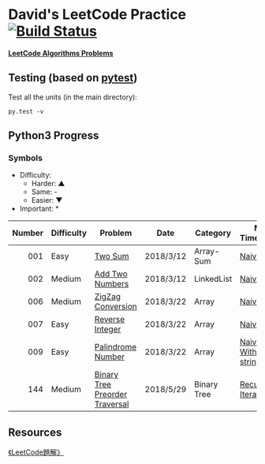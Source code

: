 # David's LeetCode Practice [![Build Status](https://travis-ci.org/daviddwlee84/LeetCode.svg?branch=master)](https://travis-ci.org/daviddwlee84/LeetCode)

[**LeetCode Algorithms Problems**](https://leetcode.com/problemset/algorithms/)

## Testing (based on [pytest](https://docs.pytest.org/en/latest/contents.html))

Test all the units (in the main directory):

`py.test -v`


## Python3 Progress

### Symbols

* Difficulty:
    * Harder: ▲
    * Same: -
    * Easier: ▼
* Important: *

Number | Difficulty | Problem | Date | Category | Method-TimeComplexity | Remark | TODO |
|-------------:|-------------|-------------| -------------|-------------|-------------| -------------|------|
|001|Easy    |[Two Sum](https://leetcode.com/problems/two-sum/description/)|2018/3/12|Array-Sum|[Naive-O(nlogn)](Python3/1-Easy-TwoSum/Naive001.py)|[Note](Python3/1-Easy-TwoSum/Note001.md)|HashTable-O(n)
|002|Medium  |[Add Two Numbers](https://leetcode.com/problems/add-two-numbers/description/)|2018/3/12|LinkedList|[Naive-O(n)](Python3/2-Medium-AddTwoNumbers/Naive002.py)|[Note](Python3/2-Medium-AddTwoNumbers/Note002.md)|-
|006|Medium  |[ZigZag Conversion](https://leetcode.com/problems/zigzag-conversion/)|2018/3/22|Array|[Naive-O(n)](Python3/6-Medium-ZigZagConversion/Naive006.py)|[Note](Python3/6-Medium-ZigZagConversion/Note006.md)|-
|007|Easy    |[Reverse Integer](https://leetcode.com/problems/reverse-integer/description/)|2018/3/22|Array|[Naive-O(n)](Python3/7-Easy-ReverseInteger/Naive007.py)|[Note](Python3/7-Easy-ReverseInteger/Note007.md)|-
|009|Easy    |[Palindrome Number](https://leetcode.com/problems/palindrome-number/)|2018/3/22|Array|[Naive-O(n)](Python3/9-Easy-PalindromeNumber/Naive009.py), [Without using string-O(n)](Python3/9-Easy-PalindromeNumber/NotString009.py)|[Note](Python3/9-Easy-PalindromeNumber/Note009.md)|-
|144|Medium  |[Binary Tree Preorder Traversal](https://leetcode.com/problems/binary-tree-preorder-traversal/description/)|2018/5/29|Binary Tree|[Recursive-O(n)](Python3/144-Medium-BinaryTreePreorderTraversal/Recursive144.py), [Iterative-O(n)](Python3/144-Medium-BinaryTreePreorderTraversal/Iterative144.py)|[Note](Python3/144-Medium-BinaryTreePreorderTraversal/Note144.md)|-

## Resources

[《LeetCode題解》](https://legacy.gitbook.com/book/siddontang/leetcode-solution/details)
